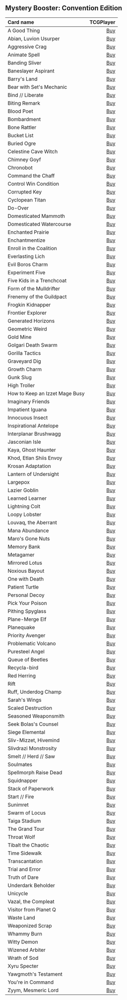 ## Mystery Booster: Convention Edition

| Card name | TCGPlayer |
| :-------- | --------: |
| A Good Thing | [Buy](https://shop.tcgplayer.com/magic/mystery-booster-convention-edition-exclusives/a-good-thing?utm_campaign=affiliate&utm_medium=GAMEDLEY&utm_source=GAMEDLEY) |
| Abian, Luvion Usurper | [Buy](https://shop.tcgplayer.com/magic/mystery-booster-convention-edition-exclusives/abian-luvion-usurper?utm_campaign=affiliate&utm_medium=GAMEDLEY&utm_source=GAMEDLEY) |
| Aggressive Crag | [Buy](https://shop.tcgplayer.com/magic/mystery-booster-convention-edition-exclusives/aggressive-crag?utm_campaign=affiliate&utm_medium=GAMEDLEY&utm_source=GAMEDLEY) |
| Animate Spell | [Buy](https://shop.tcgplayer.com/magic/mystery-booster-convention-edition-exclusives/animate-spell?utm_campaign=affiliate&utm_medium=GAMEDLEY&utm_source=GAMEDLEY) |
| Banding Sliver | [Buy](https://shop.tcgplayer.com/magic/mystery-booster-convention-edition-exclusives/banding-sliver?utm_campaign=affiliate&utm_medium=GAMEDLEY&utm_source=GAMEDLEY) |
| Baneslayer Aspirant | [Buy](https://shop.tcgplayer.com/magic/mystery-booster-convention-edition-exclusives/baneslayer-aspirant?utm_campaign=affiliate&utm_medium=GAMEDLEY&utm_source=GAMEDLEY) |
| Barry's Land | [Buy](https://shop.tcgplayer.com/magic/mystery-booster-convention-edition-exclusives/barrys-land?utm_campaign=affiliate&utm_medium=GAMEDLEY&utm_source=GAMEDLEY) |
| Bear with Set's Mechanic | [Buy](https://shop.tcgplayer.com/magic/mystery-booster-convention-edition-exclusives/bear-with-sets-mechanic?utm_campaign=affiliate&utm_medium=GAMEDLEY&utm_source=GAMEDLEY) |
| Bind // Liberate | [Buy](https://shop.tcgplayer.com/magic/mystery-booster-convention-edition-exclusives/bind-liberate?utm_campaign=affiliate&utm_medium=GAMEDLEY&utm_source=GAMEDLEY) |
| Biting Remark | [Buy](https://shop.tcgplayer.com/magic/mystery-booster-convention-edition-exclusives/biting-remark?utm_campaign=affiliate&utm_medium=GAMEDLEY&utm_source=GAMEDLEY) |
| Blood Poet | [Buy](https://shop.tcgplayer.com/magic/mystery-booster-convention-edition-exclusives/blood-poet?utm_campaign=affiliate&utm_medium=GAMEDLEY&utm_source=GAMEDLEY) |
| Bombardment | [Buy](https://shop.tcgplayer.com/magic/mystery-booster-convention-edition-exclusives/bombardment?utm_campaign=affiliate&utm_medium=GAMEDLEY&utm_source=GAMEDLEY) |
| Bone Rattler | [Buy](https://shop.tcgplayer.com/magic/mystery-booster-convention-edition-exclusives/bone-rattler?utm_campaign=affiliate&utm_medium=GAMEDLEY&utm_source=GAMEDLEY) |
| Bucket List | [Buy](https://shop.tcgplayer.com/magic/mystery-booster-convention-edition-exclusives/bucket-list?utm_campaign=affiliate&utm_medium=GAMEDLEY&utm_source=GAMEDLEY) |
| Buried Ogre | [Buy](https://shop.tcgplayer.com/magic/mystery-booster-convention-edition-exclusives/buried-ogre?utm_campaign=affiliate&utm_medium=GAMEDLEY&utm_source=GAMEDLEY) |
| Celestine Cave Witch | [Buy](https://shop.tcgplayer.com/magic/mystery-booster-convention-edition-exclusives/celestine-cave-witch?utm_campaign=affiliate&utm_medium=GAMEDLEY&utm_source=GAMEDLEY) |
| Chimney Goyf | [Buy](https://shop.tcgplayer.com/magic/mystery-booster-convention-edition-exclusives/chimney-goyf?utm_campaign=affiliate&utm_medium=GAMEDLEY&utm_source=GAMEDLEY) |
| Chronobot | [Buy](https://shop.tcgplayer.com/magic/mystery-booster-convention-edition-exclusives/chronobot?utm_campaign=affiliate&utm_medium=GAMEDLEY&utm_source=GAMEDLEY) |
| Command the Chaff | [Buy](https://shop.tcgplayer.com/magic/mystery-booster-convention-edition-exclusives/command-the-chaff?utm_campaign=affiliate&utm_medium=GAMEDLEY&utm_source=GAMEDLEY) |
| Control Win Condition | [Buy](https://shop.tcgplayer.com/magic/mystery-booster-convention-edition-exclusives/control-win-condition?utm_campaign=affiliate&utm_medium=GAMEDLEY&utm_source=GAMEDLEY) |
| Corrupted Key | [Buy](https://shop.tcgplayer.com/magic/mystery-booster-convention-edition-exclusives/corrupted-key?utm_campaign=affiliate&utm_medium=GAMEDLEY&utm_source=GAMEDLEY) |
| Cyclopean Titan | [Buy](https://shop.tcgplayer.com/magic/mystery-booster-convention-edition-exclusives/cyclopean-titan?utm_campaign=affiliate&utm_medium=GAMEDLEY&utm_source=GAMEDLEY) |
| Do-Over | [Buy](https://shop.tcgplayer.com/magic/mystery-booster-convention-edition-exclusives/do-over?utm_campaign=affiliate&utm_medium=GAMEDLEY&utm_source=GAMEDLEY) |
| Domesticated Mammoth | [Buy](https://shop.tcgplayer.com/magic/mystery-booster-convention-edition-exclusives/domesticated-mammoth?utm_campaign=affiliate&utm_medium=GAMEDLEY&utm_source=GAMEDLEY) |
| Domesticated Watercourse | [Buy](https://shop.tcgplayer.com/magic/mystery-booster-convention-edition-exclusives/domesticated-watercourse?utm_campaign=affiliate&utm_medium=GAMEDLEY&utm_source=GAMEDLEY) |
| Enchanted Prairie | [Buy](https://shop.tcgplayer.com/magic/mystery-booster-convention-edition-exclusives/enchanted-prairie?utm_campaign=affiliate&utm_medium=GAMEDLEY&utm_source=GAMEDLEY) |
| Enchantmentize | [Buy](https://shop.tcgplayer.com/magic/mystery-booster-convention-edition-exclusives/enchantmentize?utm_campaign=affiliate&utm_medium=GAMEDLEY&utm_source=GAMEDLEY) |
| Enroll in the Coalition | [Buy](https://shop.tcgplayer.com/magic/mystery-booster-convention-edition-exclusives/enroll-in-the-coalition?utm_campaign=affiliate&utm_medium=GAMEDLEY&utm_source=GAMEDLEY) |
| Everlasting Lich | [Buy](https://shop.tcgplayer.com/magic/mystery-booster-convention-edition-exclusives/everlasting-lich?utm_campaign=affiliate&utm_medium=GAMEDLEY&utm_source=GAMEDLEY) |
| Evil Boros Charm | [Buy](https://shop.tcgplayer.com/magic/mystery-booster-convention-edition-exclusives/evil-boros-charm?utm_campaign=affiliate&utm_medium=GAMEDLEY&utm_source=GAMEDLEY) |
| Experiment Five | [Buy](https://shop.tcgplayer.com/magic/mystery-booster-convention-edition-exclusives/experiment-five?utm_campaign=affiliate&utm_medium=GAMEDLEY&utm_source=GAMEDLEY) |
| Five Kids in a Trenchcoat | [Buy](https://shop.tcgplayer.com/magic/mystery-booster-convention-edition-exclusives/five-kids-in-a-trenchcoat?utm_campaign=affiliate&utm_medium=GAMEDLEY&utm_source=GAMEDLEY) |
| Form of the Mulldrifter | [Buy](https://shop.tcgplayer.com/magic/mystery-booster-convention-edition-exclusives/form-of-the-mulldrifter?utm_campaign=affiliate&utm_medium=GAMEDLEY&utm_source=GAMEDLEY) |
| Frenemy of the Guildpact | [Buy](https://shop.tcgplayer.com/magic/mystery-booster-convention-edition-exclusives/frenemy-of-the-guildpact?utm_campaign=affiliate&utm_medium=GAMEDLEY&utm_source=GAMEDLEY) |
| Frogkin Kidnapper | [Buy](https://shop.tcgplayer.com/magic/mystery-booster-convention-edition-exclusives/frogkin-kidnapper?utm_campaign=affiliate&utm_medium=GAMEDLEY&utm_source=GAMEDLEY) |
| Frontier Explorer | [Buy](https://shop.tcgplayer.com/magic/mystery-booster-convention-edition-exclusives/frontier-explorer?utm_campaign=affiliate&utm_medium=GAMEDLEY&utm_source=GAMEDLEY) |
| Generated Horizons | [Buy](https://shop.tcgplayer.com/magic/mystery-booster-convention-edition-exclusives/generated-horizons?utm_campaign=affiliate&utm_medium=GAMEDLEY&utm_source=GAMEDLEY) |
| Geometric Weird | [Buy](https://shop.tcgplayer.com/magic/mystery-booster-convention-edition-exclusives/geometric-weird?utm_campaign=affiliate&utm_medium=GAMEDLEY&utm_source=GAMEDLEY) |
| Gold Mine | [Buy](https://shop.tcgplayer.com/magic/mystery-booster-convention-edition-exclusives/gold-mine?utm_campaign=affiliate&utm_medium=GAMEDLEY&utm_source=GAMEDLEY) |
| Golgari Death Swarm | [Buy](https://shop.tcgplayer.com/magic/mystery-booster-convention-edition-exclusives/golgari-death-swarm?utm_campaign=affiliate&utm_medium=GAMEDLEY&utm_source=GAMEDLEY) |
| Gorilla Tactics | [Buy](https://shop.tcgplayer.com/magic/mystery-booster-convention-edition-exclusives/gorilla-tactics?utm_campaign=affiliate&utm_medium=GAMEDLEY&utm_source=GAMEDLEY) |
| Graveyard Dig | [Buy](https://shop.tcgplayer.com/magic/mystery-booster-convention-edition-exclusives/graveyard-dig?utm_campaign=affiliate&utm_medium=GAMEDLEY&utm_source=GAMEDLEY) |
| Growth Charm | [Buy](https://shop.tcgplayer.com/magic/mystery-booster-convention-edition-exclusives/growth-charm?utm_campaign=affiliate&utm_medium=GAMEDLEY&utm_source=GAMEDLEY) |
| Gunk Slug | [Buy](https://shop.tcgplayer.com/magic/mystery-booster-convention-edition-exclusives/gunk-slug?utm_campaign=affiliate&utm_medium=GAMEDLEY&utm_source=GAMEDLEY) |
| High Troller | [Buy](https://shop.tcgplayer.com/magic/mystery-booster-convention-edition-exclusives/high-troller?utm_campaign=affiliate&utm_medium=GAMEDLEY&utm_source=GAMEDLEY) |
| How to Keep an Izzet Mage Busy | [Buy](https://shop.tcgplayer.com/magic/mystery-booster-convention-edition-exclusives/how-to-keep-an-izzet-mage-busy?utm_campaign=affiliate&utm_medium=GAMEDLEY&utm_source=GAMEDLEY) |
| Imaginary Friends | [Buy](https://shop.tcgplayer.com/magic/mystery-booster-convention-edition-exclusives/imaginary-friends?utm_campaign=affiliate&utm_medium=GAMEDLEY&utm_source=GAMEDLEY) |
| Impatient Iguana | [Buy](https://shop.tcgplayer.com/magic/mystery-booster-convention-edition-exclusives/impatient-iguana?utm_campaign=affiliate&utm_medium=GAMEDLEY&utm_source=GAMEDLEY) |
| Innocuous Insect | [Buy](https://shop.tcgplayer.com/magic/mystery-booster-convention-edition-exclusives/innocuous-insect?utm_campaign=affiliate&utm_medium=GAMEDLEY&utm_source=GAMEDLEY) |
| Inspirational Antelope | [Buy](https://shop.tcgplayer.com/magic/mystery-booster-convention-edition-exclusives/inspirational-antelope?utm_campaign=affiliate&utm_medium=GAMEDLEY&utm_source=GAMEDLEY) |
| Interplanar Brushwagg | [Buy](https://shop.tcgplayer.com/magic/mystery-booster-convention-edition-exclusives/interplanar-brushwagg?utm_campaign=affiliate&utm_medium=GAMEDLEY&utm_source=GAMEDLEY) |
| Jasconian Isle | [Buy](https://shop.tcgplayer.com/magic/mystery-booster-convention-edition-exclusives/jasconian-isle?utm_campaign=affiliate&utm_medium=GAMEDLEY&utm_source=GAMEDLEY) |
| Kaya, Ghost Haunter | [Buy](https://shop.tcgplayer.com/magic/mystery-booster-convention-edition-exclusives/kaya-ghost-haunter?utm_campaign=affiliate&utm_medium=GAMEDLEY&utm_source=GAMEDLEY) |
| Khod, Etlan Shiis Envoy | [Buy](https://shop.tcgplayer.com/magic/mystery-booster-convention-edition-exclusives/khod-etlan-shiis-envoy?utm_campaign=affiliate&utm_medium=GAMEDLEY&utm_source=GAMEDLEY) |
| Krosan Adaptation | [Buy](https://shop.tcgplayer.com/magic/mystery-booster-convention-edition-exclusives/krosan-adaptation?utm_campaign=affiliate&utm_medium=GAMEDLEY&utm_source=GAMEDLEY) |
| Lantern of Undersight | [Buy](https://shop.tcgplayer.com/magic/mystery-booster-convention-edition-exclusives/lantern-of-undersight?utm_campaign=affiliate&utm_medium=GAMEDLEY&utm_source=GAMEDLEY) |
| Largepox | [Buy](https://shop.tcgplayer.com/magic/mystery-booster-convention-edition-exclusives/largepox?utm_campaign=affiliate&utm_medium=GAMEDLEY&utm_source=GAMEDLEY) |
| Lazier Goblin | [Buy](https://shop.tcgplayer.com/magic/mystery-booster-convention-edition-exclusives/lazier-goblin?utm_campaign=affiliate&utm_medium=GAMEDLEY&utm_source=GAMEDLEY) |
| Learned Learner | [Buy](https://shop.tcgplayer.com/magic/mystery-booster-convention-edition-exclusives/learned-learner?utm_campaign=affiliate&utm_medium=GAMEDLEY&utm_source=GAMEDLEY) |
| Lightning Colt | [Buy](https://shop.tcgplayer.com/magic/mystery-booster-convention-edition-exclusives/lightning-colt?utm_campaign=affiliate&utm_medium=GAMEDLEY&utm_source=GAMEDLEY) |
| Loopy Lobster | [Buy](https://shop.tcgplayer.com/magic/mystery-booster-convention-edition-exclusives/loopy-lobster?utm_campaign=affiliate&utm_medium=GAMEDLEY&utm_source=GAMEDLEY) |
| Louvaq, the Aberrant | [Buy](https://shop.tcgplayer.com/magic/mystery-booster-convention-edition-exclusives/louvaq-the-aberrant?utm_campaign=affiliate&utm_medium=GAMEDLEY&utm_source=GAMEDLEY) |
| Mana Abundance | [Buy](https://shop.tcgplayer.com/magic/mystery-booster-convention-edition-exclusives/mana-abundance?utm_campaign=affiliate&utm_medium=GAMEDLEY&utm_source=GAMEDLEY) |
| Maro's Gone Nuts | [Buy](https://shop.tcgplayer.com/magic/mystery-booster-convention-edition-exclusives/maros-gone-nuts?utm_campaign=affiliate&utm_medium=GAMEDLEY&utm_source=GAMEDLEY) |
| Memory Bank | [Buy](https://shop.tcgplayer.com/magic/mystery-booster-convention-edition-exclusives/memory-bank?utm_campaign=affiliate&utm_medium=GAMEDLEY&utm_source=GAMEDLEY) |
| Metagamer | [Buy](https://shop.tcgplayer.com/magic/mystery-booster-convention-edition-exclusives/metagamer?utm_campaign=affiliate&utm_medium=GAMEDLEY&utm_source=GAMEDLEY) |
| Mirrored Lotus | [Buy](https://shop.tcgplayer.com/magic/mystery-booster-convention-edition-exclusives/mirrored-lotus?utm_campaign=affiliate&utm_medium=GAMEDLEY&utm_source=GAMEDLEY) |
| Noxious Bayout | [Buy](https://shop.tcgplayer.com/magic/mystery-booster-convention-edition-exclusives/noxious-bayout?utm_campaign=affiliate&utm_medium=GAMEDLEY&utm_source=GAMEDLEY) |
| One with Death | [Buy](https://shop.tcgplayer.com/magic/mystery-booster-convention-edition-exclusives/one-with-death?utm_campaign=affiliate&utm_medium=GAMEDLEY&utm_source=GAMEDLEY) |
| Patient Turtle | [Buy](https://shop.tcgplayer.com/magic/mystery-booster-convention-edition-exclusives/patient-turtle?utm_campaign=affiliate&utm_medium=GAMEDLEY&utm_source=GAMEDLEY) |
| Personal Decoy | [Buy](https://shop.tcgplayer.com/magic/mystery-booster-convention-edition-exclusives/personal-decoy?utm_campaign=affiliate&utm_medium=GAMEDLEY&utm_source=GAMEDLEY) |
| Pick Your Poison | [Buy](https://shop.tcgplayer.com/magic/mystery-booster-convention-edition-exclusives/pick-your-poison?utm_campaign=affiliate&utm_medium=GAMEDLEY&utm_source=GAMEDLEY) |
| Pithing Spyglass | [Buy](https://shop.tcgplayer.com/magic/mystery-booster-convention-edition-exclusives/pithing-spyglass?utm_campaign=affiliate&utm_medium=GAMEDLEY&utm_source=GAMEDLEY) |
| Plane-Merge Elf | [Buy](https://shop.tcgplayer.com/magic/mystery-booster-convention-edition-exclusives/plane-merge-elf?utm_campaign=affiliate&utm_medium=GAMEDLEY&utm_source=GAMEDLEY) |
| Planequake | [Buy](https://shop.tcgplayer.com/magic/mystery-booster-convention-edition-exclusives/planequake?utm_campaign=affiliate&utm_medium=GAMEDLEY&utm_source=GAMEDLEY) |
| Priority Avenger | [Buy](https://shop.tcgplayer.com/magic/mystery-booster-convention-edition-exclusives/priority-avenger?utm_campaign=affiliate&utm_medium=GAMEDLEY&utm_source=GAMEDLEY) |
| Problematic Volcano | [Buy](https://shop.tcgplayer.com/magic/mystery-booster-convention-edition-exclusives/problematic-volcano?utm_campaign=affiliate&utm_medium=GAMEDLEY&utm_source=GAMEDLEY) |
| Puresteel Angel | [Buy](https://shop.tcgplayer.com/magic/mystery-booster-convention-edition-exclusives/puresteel-angel?utm_campaign=affiliate&utm_medium=GAMEDLEY&utm_source=GAMEDLEY) |
| Queue of Beetles | [Buy](https://shop.tcgplayer.com/magic/mystery-booster-convention-edition-exclusives/queue-of-beetles?utm_campaign=affiliate&utm_medium=GAMEDLEY&utm_source=GAMEDLEY) |
| Recycla-bird | [Buy](https://shop.tcgplayer.com/magic/mystery-booster-convention-edition-exclusives/recycla-bird?utm_campaign=affiliate&utm_medium=GAMEDLEY&utm_source=GAMEDLEY) |
| Red Herring | [Buy](https://shop.tcgplayer.com/magic/mystery-booster-convention-edition-exclusives/red-herring?utm_campaign=affiliate&utm_medium=GAMEDLEY&utm_source=GAMEDLEY) |
| Rift | [Buy](https://shop.tcgplayer.com/magic/mystery-booster-convention-edition-exclusives/rift?utm_campaign=affiliate&utm_medium=GAMEDLEY&utm_source=GAMEDLEY) |
| Ruff, Underdog Champ | [Buy](https://shop.tcgplayer.com/magic/mystery-booster-convention-edition-exclusives/ruff-underdog-champ?utm_campaign=affiliate&utm_medium=GAMEDLEY&utm_source=GAMEDLEY) |
| Sarah's Wings | [Buy](https://shop.tcgplayer.com/magic/mystery-booster-convention-edition-exclusives/sarahs-wings?utm_campaign=affiliate&utm_medium=GAMEDLEY&utm_source=GAMEDLEY) |
| Scaled Destruction | [Buy](https://shop.tcgplayer.com/magic/mystery-booster-convention-edition-exclusives/scaled-destruction?utm_campaign=affiliate&utm_medium=GAMEDLEY&utm_source=GAMEDLEY) |
| Seasoned Weaponsmith | [Buy](https://shop.tcgplayer.com/magic/mystery-booster-convention-edition-exclusives/seasoned-weaponsmith?utm_campaign=affiliate&utm_medium=GAMEDLEY&utm_source=GAMEDLEY) |
| Seek Bolas's Counsel | [Buy](https://shop.tcgplayer.com/magic/mystery-booster-convention-edition-exclusives/seek-bolass-counsel?utm_campaign=affiliate&utm_medium=GAMEDLEY&utm_source=GAMEDLEY) |
| Siege Elemental | [Buy](https://shop.tcgplayer.com/magic/mystery-booster-convention-edition-exclusives/siege-elemental?utm_campaign=affiliate&utm_medium=GAMEDLEY&utm_source=GAMEDLEY) |
| Sliv-Mizzet, Hivemind | [Buy](https://shop.tcgplayer.com/magic/mystery-booster-convention-edition-exclusives/sliv-mizzet-hivemind?utm_campaign=affiliate&utm_medium=GAMEDLEY&utm_source=GAMEDLEY) |
| Slivdrazi Monstrosity | [Buy](https://shop.tcgplayer.com/magic/mystery-booster-convention-edition-exclusives/slivdrazi-monstrosity?utm_campaign=affiliate&utm_medium=GAMEDLEY&utm_source=GAMEDLEY) |
| Smelt // Herd // Saw | [Buy](https://shop.tcgplayer.com/magic/mystery-booster-convention-edition-exclusives/smelt-herd-saw?utm_campaign=affiliate&utm_medium=GAMEDLEY&utm_source=GAMEDLEY) |
| Soulmates | [Buy](https://shop.tcgplayer.com/magic/mystery-booster-convention-edition-exclusives/soulmates?utm_campaign=affiliate&utm_medium=GAMEDLEY&utm_source=GAMEDLEY) |
| Spellmorph Raise Dead | [Buy](https://shop.tcgplayer.com/magic/mystery-booster-convention-edition-exclusives/spellmorph-raise-dead?utm_campaign=affiliate&utm_medium=GAMEDLEY&utm_source=GAMEDLEY) |
| Squidnapper | [Buy](https://shop.tcgplayer.com/magic/mystery-booster-convention-edition-exclusives/squidnapper?utm_campaign=affiliate&utm_medium=GAMEDLEY&utm_source=GAMEDLEY) |
| Stack of Paperwork | [Buy](https://shop.tcgplayer.com/magic/mystery-booster-convention-edition-exclusives/stack-of-paperwork?utm_campaign=affiliate&utm_medium=GAMEDLEY&utm_source=GAMEDLEY) |
| Start // Fire | [Buy](https://shop.tcgplayer.com/magic/mystery-booster-convention-edition-exclusives/start-fire?utm_campaign=affiliate&utm_medium=GAMEDLEY&utm_source=GAMEDLEY) |
| Sunimret | [Buy](https://shop.tcgplayer.com/magic/mystery-booster-convention-edition-exclusives/sunimret?utm_campaign=affiliate&utm_medium=GAMEDLEY&utm_source=GAMEDLEY) |
| Swarm of Locus | [Buy](https://shop.tcgplayer.com/magic/mystery-booster-convention-edition-exclusives/swarm-of-locus?utm_campaign=affiliate&utm_medium=GAMEDLEY&utm_source=GAMEDLEY) |
| Taiga Stadium | [Buy](https://shop.tcgplayer.com/magic/mystery-booster-convention-edition-exclusives/taiga-stadium?utm_campaign=affiliate&utm_medium=GAMEDLEY&utm_source=GAMEDLEY) |
| The Grand Tour | [Buy](https://shop.tcgplayer.com/magic/mystery-booster-convention-edition-exclusives/the-grand-tour?utm_campaign=affiliate&utm_medium=GAMEDLEY&utm_source=GAMEDLEY) |
| Throat Wolf | [Buy](https://shop.tcgplayer.com/magic/mystery-booster-convention-edition-exclusives/throat-wolf?utm_campaign=affiliate&utm_medium=GAMEDLEY&utm_source=GAMEDLEY) |
| Tibalt the Chaotic | [Buy](https://shop.tcgplayer.com/magic/mystery-booster-convention-edition-exclusives/tibalt-the-chaotic?utm_campaign=affiliate&utm_medium=GAMEDLEY&utm_source=GAMEDLEY) |
| Time Sidewalk | [Buy](https://shop.tcgplayer.com/magic/mystery-booster-convention-edition-exclusives/time-sidewalk?utm_campaign=affiliate&utm_medium=GAMEDLEY&utm_source=GAMEDLEY) |
| Transcantation | [Buy](https://shop.tcgplayer.com/magic/mystery-booster-convention-edition-exclusives/transcantation?utm_campaign=affiliate&utm_medium=GAMEDLEY&utm_source=GAMEDLEY) |
| Trial and Error | [Buy](https://shop.tcgplayer.com/magic/mystery-booster-convention-edition-exclusives/trial-and-error?utm_campaign=affiliate&utm_medium=GAMEDLEY&utm_source=GAMEDLEY) |
| Truth of Dare | [Buy](https://shop.tcgplayer.com/magic/mystery-booster-convention-edition-exclusives/truth-of-dare?utm_campaign=affiliate&utm_medium=GAMEDLEY&utm_source=GAMEDLEY) |
| Underdark Beholder | [Buy](https://shop.tcgplayer.com/magic/mystery-booster-convention-edition-exclusives/underdark-beholder?utm_campaign=affiliate&utm_medium=GAMEDLEY&utm_source=GAMEDLEY) |
| Unicycle | [Buy](https://shop.tcgplayer.com/magic/mystery-booster-convention-edition-exclusives/unicycle?utm_campaign=affiliate&utm_medium=GAMEDLEY&utm_source=GAMEDLEY) |
| Vazal, the Compleat | [Buy](https://shop.tcgplayer.com/magic/mystery-booster-convention-edition-exclusives/vazal-the-compleat?utm_campaign=affiliate&utm_medium=GAMEDLEY&utm_source=GAMEDLEY) |
| Visitor from Planet Q | [Buy](https://shop.tcgplayer.com/magic/mystery-booster-convention-edition-exclusives/visitor-from-planet-q?utm_campaign=affiliate&utm_medium=GAMEDLEY&utm_source=GAMEDLEY) |
| Waste Land | [Buy](https://shop.tcgplayer.com/magic/mystery-booster-convention-edition-exclusives/waste-land?utm_campaign=affiliate&utm_medium=GAMEDLEY&utm_source=GAMEDLEY) |
| Weaponized Scrap | [Buy](https://shop.tcgplayer.com/magic/mystery-booster-convention-edition-exclusives/weaponized-scrap?utm_campaign=affiliate&utm_medium=GAMEDLEY&utm_source=GAMEDLEY) |
| Whammy Burn | [Buy](https://shop.tcgplayer.com/magic/mystery-booster-convention-edition-exclusives/whammy-burn?utm_campaign=affiliate&utm_medium=GAMEDLEY&utm_source=GAMEDLEY) |
| Witty Demon | [Buy](https://shop.tcgplayer.com/magic/mystery-booster-convention-edition-exclusives/witty-demon?utm_campaign=affiliate&utm_medium=GAMEDLEY&utm_source=GAMEDLEY) |
| Wizened Arbiter | [Buy](https://shop.tcgplayer.com/magic/mystery-booster-convention-edition-exclusives/wizened-arbiter?utm_campaign=affiliate&utm_medium=GAMEDLEY&utm_source=GAMEDLEY) |
| Wrath of Sod | [Buy](https://shop.tcgplayer.com/magic/mystery-booster-convention-edition-exclusives/wrath-of-sod?utm_campaign=affiliate&utm_medium=GAMEDLEY&utm_source=GAMEDLEY) |
| Xyru Specter | [Buy](https://shop.tcgplayer.com/magic/mystery-booster-convention-edition-exclusives/xyru-specter?utm_campaign=affiliate&utm_medium=GAMEDLEY&utm_source=GAMEDLEY) |
| Yawgmoth's Testament | [Buy](https://shop.tcgplayer.com/magic/mystery-booster-convention-edition-exclusives/yawgmoths-testament?utm_campaign=affiliate&utm_medium=GAMEDLEY&utm_source=GAMEDLEY) |
| You're in Command | [Buy](https://shop.tcgplayer.com/magic/mystery-booster-convention-edition-exclusives/youre-in-command?utm_campaign=affiliate&utm_medium=GAMEDLEY&utm_source=GAMEDLEY) |
| Zyym, Mesmeric Lord | [Buy](https://shop.tcgplayer.com/magic/mystery-booster-convention-edition-exclusives/zyym-mesmeric-lord?utm_campaign=affiliate&utm_medium=GAMEDLEY&utm_source=GAMEDLEY) |
